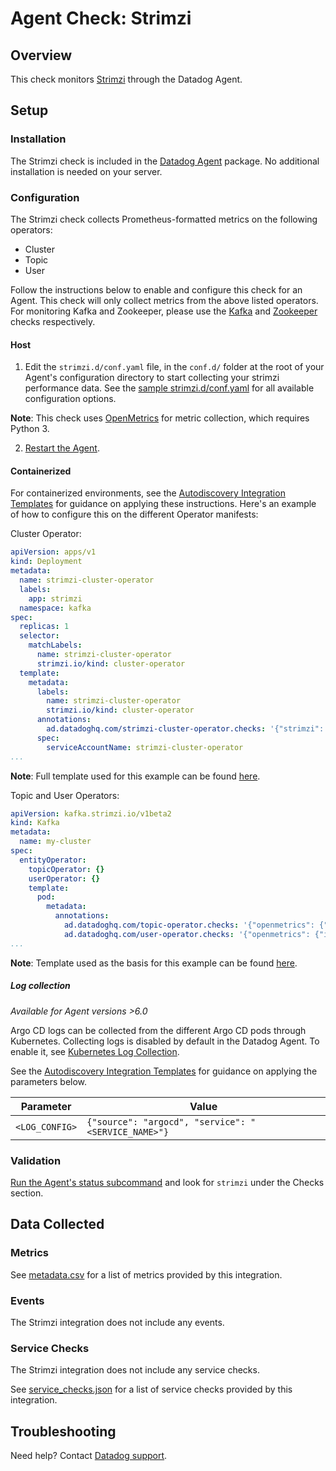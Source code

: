 # Agent Check: Strimzi

## Overview

This check monitors [Strimzi][1] through the Datadog Agent.

## Setup

### Installation

The Strimzi check is included in the [Datadog Agent][2] package.
No additional installation is needed on your server.

### Configuration

The Strimzi check collects Prometheus-formatted metrics on the following operators:
   - Cluster
   - Topic
   - User

Follow the instructions below to enable and configure this check for an Agent. This check will only collect metrics from the above listed operators. For monitoring Kafka and Zookeeper, please use the [Kafka][11] and [Zookeeper][12] checks respectively.

#### Host

1. Edit the `strimzi.d/conf.yaml` file, in the `conf.d/` folder at the root of your Agent's configuration directory to start collecting your strimzi performance data. See the [sample strimzi.d/conf.yaml][4] for all available configuration options.

**Note**: This check uses [OpenMetrics][10] for metric collection, which requires Python 3.

2. [Restart the Agent][5].

#### Containerized

For containerized environments, see the [Autodiscovery Integration Templates][3] for guidance on applying these instructions. Here's an example of how to configure this on the different Operator manifests:

Cluster Operator:
```yaml
apiVersion: apps/v1
kind: Deployment
metadata:
  name: strimzi-cluster-operator
  labels:
    app: strimzi
  namespace: kafka
spec:
  replicas: 1
  selector:
    matchLabels:
      name: strimzi-cluster-operator
      strimzi.io/kind: cluster-operator
  template:
    metadata:
      labels:
        name: strimzi-cluster-operator
        strimzi.io/kind: cluster-operator
      annotations:
        ad.datadoghq.com/strimzi-cluster-operator.checks: '{"strimzi": {"instances":[{"cluster_operator_endpoint": "http://%%host%%:8080/metrics"}]}}'
      spec:
        serviceAccountName: strimzi-cluster-operator
...

```
**Note**: Full template used for this example can be found [here][13].


Topic and User Operators:
```yaml
apiVersion: kafka.strimzi.io/v1beta2
kind: Kafka
metadata:
  name: my-cluster
spec:
  entityOperator:
    topicOperator: {}
    userOperator: {}
    template:
      pod:
        metadata:
          annotations:
            ad.datadoghq.com/topic-operator.checks: '{"openmetrics": {"instances":[{"topic_operator_endpoint": "http://%%host%%:8080/metrics"}]}}' 
            ad.datadoghq.com/user-operator.checks: '{"openmetrics": {"instances":[{"user_operator_endpoint": "http://%%host%%:8081/metrics"}]}}' 
...
```
**Note**: Template used as the basis for this example can be found [here][14].

##### Log collection

_Available for Agent versions >6.0_

Argo CD logs can be collected from the different Argo CD pods through Kubernetes. Collecting logs is disabled by default in the Datadog Agent. To enable it, see [Kubernetes Log Collection][5].

See the [Autodiscovery Integration Templates][3] for guidance on applying the parameters below.

| Parameter      | Value                                                |
| -------------- | ---------------------------------------------------- |
| `<LOG_CONFIG>` | `{"source": "argocd", "service": "<SERVICE_NAME>"}`   |

### Validation

[Run the Agent's status subcommand][6] and look for `strimzi` under the Checks section.

## Data Collected

### Metrics

See [metadata.csv][7] for a list of metrics provided by this integration.

### Events

The Strimzi integration does not include any events.

### Service Checks

The Strimzi integration does not include any service checks.

See [service_checks.json][8] for a list of service checks provided by this integration.

## Troubleshooting

Need help? Contact [Datadog support][9].


[1]: https://strimzi.io/
[2]: https://app.datadoghq.com/account/settings#agent
[3]: https://docs.datadoghq.com/agent/kubernetes/integrations/
[4]: https://github.com/DataDog/integrations-core/blob/master/strimzi/datadog_checks/strimzi/data/conf.yaml.example
[5]: https://docs.datadoghq.com/agent/guide/agent-commands/#start-stop-and-restart-the-agent
[6]: https://docs.datadoghq.com/agent/guide/agent-commands/#agent-status-and-information
[7]: https://github.com/DataDog/integrations-core/blob/master/strimzi/metadata.csv
[8]: https://github.com/DataDog/integrations-core/blob/master/strimzi/assets/service_checks.json
[9]: https://docs.datadoghq.com/help/
[10]: https://docs.datadoghq.com/integrations/openmetrics/
[11]: https://docs.datadoghq.com/integrations/kafka/
[12]: https://docs.datadoghq.com/integrations/zk/
[13]: https://github.com/strimzi/strimzi-kafka-operator/blob/release-0.34.x/install/cluster-operator/060-Deployment-strimzi-cluster-operator.yaml
[14]: https://github.com/strimzi/strimzi-kafka-operator/blob/release-0.34.x/api/src/test/resources/io/strimzi/api/kafka/model/Kafka-with-template.yaml